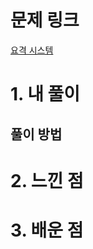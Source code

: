 # 문제 링크

[요격 시스템](https://school.programmers.co.kr/learn/courses/30/lessons/181188)

# 1. 내 풀이

## 풀이 방법

# 2. 느낀 점

# 3. 배운 점
